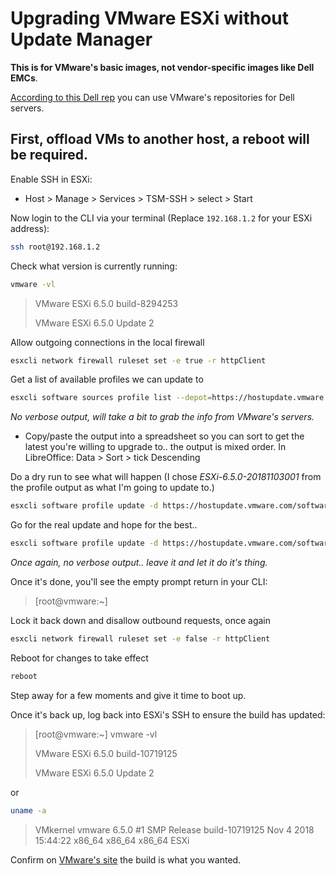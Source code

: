 # Upgrading VMware ESXi without Update Manager

**This is for VMware's basic images, not vendor-specific images like Dell EMCs**.

 [According to this Dell rep](https://www.dell.com/community/PowerEdge-OS-Forum/R620-R610-patching-dell-esxi-5-5-to-dell-esxi-6-0u3/td-p/5148907) you can use VMware's repositories for Dell servers.

## First, offload VMs to another host, a reboot will be required.

Enable SSH in ESXi:
- Host > Manage > Services > TSM-SSH > select > Start

Now login to the CLI via your terminal (Replace `192.168.1.2` for your ESXi address):
```bash
ssh root@192.168.1.2
```

Check what version is currently running:
```bash
vmware -vl
```

> VMware ESXi 6.5.0 build-8294253
>
> VMware ESXi 6.5.0 Update 2

Allow outgoing connections in the local firewall
```bash
esxcli network firewall ruleset set -e true -r httpClient
```

Get a list of available profiles we can update to
```bash
esxcli software sources profile list --depot=https://hostupdate.vmware.com/software/VUM/PRODUCTION/main/vmw-depot-index.xml
```

*No verbose output, will take a bit to grab the info from VMware's servers.*

- Copy/paste the output into a spreadsheet so you can sort to get the latest you're willing to upgrade to.. the output is mixed order.  In LibreOffice: Data > Sort > tick Descending

Do a dry run to see what will happen (I chose *ESXi-6.5.0-20181103001* from the profile output as what I'm going to update to.)
```bash
esxcli software profile update -d https://hostupdate.vmware.com/software/VUM/PRODUCTION/main/vmw-depot-index.xml -p ESXi-6.5.0-20181103001-standard --dry-run
```

Go for the real update and hope for the best..
```bash
esxcli software profile update -d https://hostupdate.vmware.com/software/VUM/PRODUCTION/main/vmw-depot-index.xml -p ESXi-6.5.0-20181103001-standard
```

*Once again, no verbose output.. leave it and let it do it's thing.*

Once it's done, you'll see the empty prompt return in your CLI:
> [root@vmware:~]

Lock it back down and disallow outbound requests, once again
```bash
esxcli network firewall ruleset set -e false -r httpClient
```

Reboot for changes to take effect
```bash
reboot
```

Step away for a few moments and give it time to boot up.

Once it's back up, log back into ESXi's SSH to ensure the build has updated:
> [root@vmware:~] vmware -vl
>
> VMware ESXi 6.5.0 build-10719125
>
> VMware ESXi 6.5.0 Update 2

or

```bash
uname -a
```

> VMkernel vmware 6.5.0 #1 SMP Release build-10719125 Nov  4 2018 15:44:22 x86_64 x86_64 x86_64 ESXi

Confirm on [VMware's site](https://docs.vmware.com/en/VMware-vSphere/6.5/rn/esxi650-201811001.html) the build is what you wanted.
